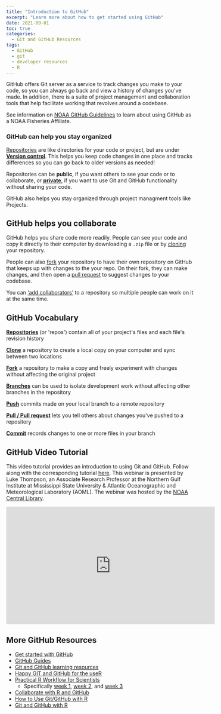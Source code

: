 ```yaml
---
title: "Introduction to GitHub"
excerpt: "Learn more about how to get started using GitHub"
date: 2021-09-01
toc: true
categories:
  - Git and GitHub Resources
tags:
  - GitHub
  - git
  - developer resources
  - R
---
```


GitHub offers Git server as a service to track changes you make to your code, so you can always go back and view a history of changes you've made. In addition, there is a suite of project management and collaboration tools that help facilitate working that revolves around a codebase.

See information on [NOAA GitHub Guidelines](https://noaa-fisheries-integrated-toolbox.github.io/resources/noaa%20resources/github-account/) to learn about using GitHub as a NOAA Fisheries Affiliate.

### GitHub can help you stay organized

[Repositories](https://docs.github.com/en/github/creating-cloning-and-archiving-repositories/creating-a-repository-on-github/about-repositories) are like directories for your code or project, but are under **[Version control](https://git-scm.com/book/en/v2/Getting-Started-About-Version-Control)**. This helps you keep code changes in one place and tracks differences so you can go back to older versions as needed!

Repositories can be **public**, if you want others to see your code or to collaborate, or **[private](https://docs.github.com/en/repositories/managing-your-repositorys-settings-and-features/managing-repository-settings/setting-repository-visibility)**, if you want to use Git and GitHub functionality without sharing your code. 

GitHub also helps you stay organized through project managment tools like Projects.

## GitHub helps you collaborate

GitHub helps you share code more readily. People can see your code and copy it directly to their computer by downloading a `.zip` file or by [cloning](https://docs.github.com/en/github/creating-cloning-and-archiving-repositories/cloning-a-repository-from-github/cloning-a-repository) your repository. 

People can also [fork](https://docs.github.com/en/pull-requests/collaborating-with-pull-requests/working-with-forks/about-forks) your repository to have their own repository on GitHub that keeps up with changes to the your repo. On their fork, they can make changes, and then open a [pull request](https://docs.github.com/en/github/collaborating-with-pull-requests/proposing-changes-to-your-work-with-pull-requests/about-pull-requests) to suggest changes to your codebase.

You can [‘add collaborators’](https://docs.github.com/en/account-and-profile/setting-up-and-managing-your-github-user-account/managing-access-to-your-personal-repositories/inviting-collaborators-to-a-personal-repository) to a repository so multiple people can work on it at the same time.

## GitHub Vocabulary

[**Repositories**](https://docs.github.com/en/github/creating-cloning-and-archiving-repositories/creating-a-repository-on-github/about-repositories) (or 'repos') contain all of your project's files and each file's revision history

[**Clone**](https://docs.github.com/en/github/creating-cloning-and-archiving-repositories/cloning-a-repository-from-github/cloning-a-repository) a repository to create a local copy on your computer and sync between two locations 

[**Fork**](https://docs.github.com/en/get-started/quickstart/fork-a-repo) a repository to make a copy and freely experiment with changes without affecting the original project

[**Branches**](https://docs.github.com/en/github/collaborating-with-pull-requests/proposing-changes-to-your-work-with-pull-requests/about-branches) can be used to isolate development work without affecting other branches in the repository

[**Push**](https://docs.github.com/en/get-started/using-git/pushing-commits-to-a-remote-repository) commits made on your local branch to a remote repository

[**Pull / Pull request**](https://docs.github.com/en/github/collaborating-with-pull-requests/proposing-changes-to-your-work-with-pull-requests/about-pull-requests) lets you tell others about changes you've pushed to a repository

[**Commit**](https://docs.github.com/en/github/committing-changes-to-your-project/creating-and-editing-commits/about-commits) records changes to one or more files in your branch

## GitHub Video Tutorial

This video tutorial provides an introduction to using Git and GitHub. Follow along with the corresponding tutorial [here](https://github.com/aomlomics/tutorials). This webinar is presented by Luke Thompson, an Associate Research Professor at the Northern Gulf Institute at Mississippi State University & Atlantic Oceanographic and Meteorological Laboratory (AOML). The webinar was hosted by the [NOAA Central Library](https://library.noaa.gov/). 

<iframe width="560" height="315" src="https://www.youtube.com/embed/LLWBv5nPQys" title="YouTube video player" frameborder="0" allow="accelerometer; autoplay; clipboard-write; encrypted-media; gyroscope; picture-in-picture" allowfullscreen></iframe>

## More GitHub Resources
- [Get started with GitHub](https://docs.github.com/en/get-started)
- [GitHub Guides](https://guides.github.com/)
- [Git and GitHub learning resources](https://docs.github.com/en/get-started/quickstart/git-and-github-learning-resources)
- [Happy GIT and GitHub for the useR](https://happygitwithr.com/)
- [Practical R Workflow for Scientists](https://rverse-tutorials.github.io)
  - Specifically [week 1](https://rverse-tutorials.github.io/RWorkflow-NWFSC-2021/week1.html), [week 2](https://rverse-tutorials.github.io/RWorkflow-NWFSC-2021/week2.html), and [week 3](https://rverse-tutorials.github.io/RWorkflow-NWFSC-2021/week3.html)
- [Collaborate with R and GitHub](https://noaa-iea.github.io/r3-train/collaborate.html)
- [How to Use Git/GitHub with R](https://rfortherestofus.com/2021/02/how-to-use-git-github-with-r/)
- [Git and GitHub with R](https://r-pkgs.org/git.html)
